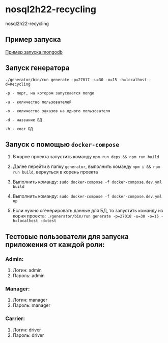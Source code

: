 # nosql2h22-recycling
nosql2h22-recycling

## Пример запуска
[Пример запуска mongodb](https://disk.yandex.ru/i/zjlzet1fwbmBrw)

## Запуск генератора
`./generator/bin/run generate -p=27017 -u=30 -o=15 -h=localhost -d=Recycling`

`-p - порт, на котором запускается mongo`

`-u - количество пользователей`

`-o - количество заказов на одного пользователя`

`-d - название БД`

`-h - хост БД`


## Запуск с помощью `docker-compose`
1. В корне проекта запустить команду `npm run deps && npm run build`

2. Далее перейти в папку `generator`, выполнить команду `npm i && npm run build`, вернуться в корень проекта

3. Выполнить команду:
``` sudo docker-compose -f docker-compose.dev.yml build ```

4. Выполнить команду:
``` sudo docker-compose -f docker-compose.dev.yml up ```
5. Если нужно сгенерировать данные для БД, то запустить команду из корня проекта: `./generator/bin/run generate -p=27018 -u=30 -o=15 -h=localhost -d=test`

## Тестовые пользователи для запуска приложения от каждой роли:
### Admin:
1. Логин: admin
2. Пароль: admin

### Manager:
1. Логин: manager
2. Пароль: manager

### Carrier:
1. Логин: driver
2. Пароль: driver




